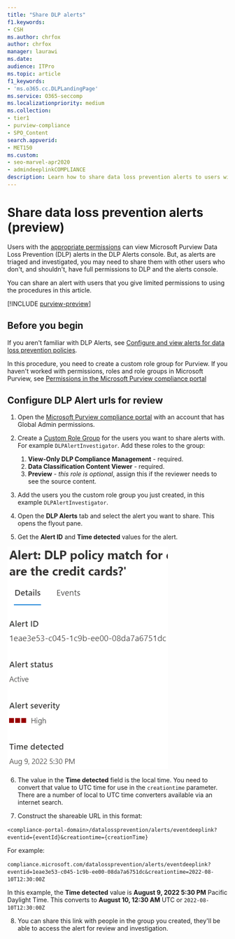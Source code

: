 ```yaml
---
title: "Share DLP alerts"
f1.keywords:
- CSH
ms.author: chrfox
author: chrfox
manager: laurawi
ms.date:
audience: ITPro
ms.topic: article
f1_keywords:
- 'ms.o365.cc.DLPLandingPage'
ms.service: O365-seccomp
ms.localizationpriority: medium
ms.collection: 
- tier1
- purview-compliance
- SPO_Content
search.appverid: 
- MET150
ms.custom:
- seo-marvel-apr2020
- admindeeplinkCOMPLIANCE
description: Learn how to share data loss prevention alerts to users with minimal permissions for investigation. 
---
```


# Share data loss prevention alerts (preview)

Users with the [appropriate permissions](dlp-configure-view-alerts-policies.md#roles) can view Microsoft Purview Data Loss Prevention (DLP) alerts in the DLP Alerts console. But, as alerts are triaged and investigated, you may need to share them with other users who don't, and shouldn't, have full permissions to DLP and the alerts console.

You can share an alert with users that you give limited permissions to using the procedures in this article.

[!INCLUDE [purview-preview](../includes/purview-preview.md)]

## Before you begin

If you aren't familiar with DLP Alerts, see [Configure and view alerts for data loss prevention policies](/microsoft-365/compliance/dlp-configure-view-alerts-policies).

In this procedure, you need to create a custom role group for Purview. If you haven't worked with permissions, roles and role groups in Microsoft Purview, see [Permissions in the Microsoft Purview compliance portal](/microsoft-365/compliance/microsoft-365-compliance-center-permissions) 

## Configure DLP Alert urls for review

1. Open the [Microsoft Purview compliance portal](https://compliance.microsoft.com) with an account that has Global Admin permissions.

1. Create a [Custom Role Group](/microsoft-365/compliance/microsoft-365-compliance-center-permissions#create-a-custom-role-group) for the users you want to share alerts with. For example `DLPAlertInvestigator`. Add these roles to the group:
    1. **View-Only DLP Compliance Management** - required.
    1. **Data Classification Content Viewer** - required.
    1. **Preview** - *this role is optional*, assign this if the reviewer needs to see the source content.

1. Add the users you the custom role group you just created, in this example `DLPAlertInvestigator`.

1.  Open the **DLP Alerts** tab and select the alert you want to share. This opens the flyout pane.

1. Get the **Alert ID** and **Time detected** values for the alert.

![Image showing details of a DLP alert](../media/dlp-alert-details1.png)

6. The value in the **Time detected** field is the local time. You need to convert that value to UTC time for use in the `creationtime` parameter. There are a number of local to UTC time converters available via an internet search.

7. Construct the shareable URL in this format:

`<compliance-portal-domain>/datalossprevention/alerts/eventdeeplink?eventid={eventId}&creationtime={creationTime}`
  
For example:
 
`compliance.microsoft.com/datalossprevention/alerts/eventdeeplink?eventid=1eae3e53-c045-1c9b-ee00-08da7a6751dc&creationtime=2022-08-10T12:30:00Z`

In this example, the **Time detected** value is **August 9, 2022 5:30 PM** Pacific Daylight Time. This converts to **August 10, 12:30 AM** UTC or `2022-08-10T12:30:00Z`

8. You can share this link with people in the group you created, they'll be able to access the alert for review and investigation.

